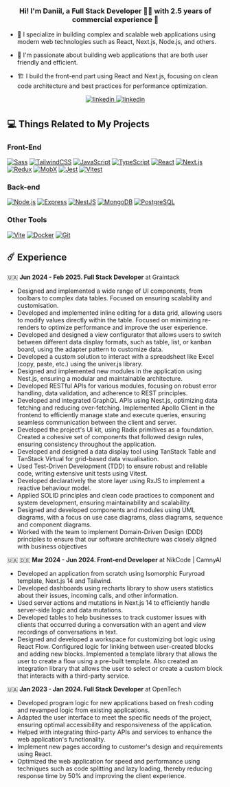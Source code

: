 ### <div align="center">Hi! I'm Daniil, a Full Stack Developer 👨‍💻 with 2.5 years of commercial experience 🚀</div>


- 🔭 I specialize in building complex and scalable web applications using modern web technologies such as React, Next.js, Node.js, and others.


- 🌱 I'm passionate about building web applications that are both user friendly and efficient.


- 🏗️ I build the front-end part using React and Next.js, focusing on clean code architecture and best practices for performance optimization.
<div align="center">
<a href="https://linkedin.com/in/daniil-metelia/" target="_blank">
<img src=https://img.shields.io/badge/linkedin-%231E77B5.svg?&style=for-the-badge&logo=linkedin&logoColor=white alt=linkedin style="margin-bottom: 5px;" />
</a> 
<a href="https://t.me/side_culture" target="_blank">
<img src=	https://img.shields.io/badge/Telegram-2CA5E0?style=for-the-badge&logo=telegram&logoColor=white alt=linkedin style="margin-bottom: 5px;" />
</a>  
</div>  

## 💻 Things Related to My Projects

### Front-End
[![Sass](https://img.shields.io/badge/SASS/SCSS-A%20CSS%20Preprocessor-%23EF5350?logo=sass&style=flat-square)](https://sass-lang.com/)
[![TailwindCSS](https://img.shields.io/badge/TailwindCSS-Instead%20of%20CSS-%23428BDD?logo=tailwindcss&style=flat-square)](https://tailwindcss.com/)
[![JavaScript](https://img.shields.io/badge/JavaScript-Like%20your%20Sister-%23FFD180?logo=javascript&style=flat-square)](https://developer.mozilla.org/docs/Web/JavaScript)
[![TypeScript](https://img.shields.io/badge/TypeScript-My%20Brother%20-%2384FFFF?logo=typescript&style=flat-square)](https://www.typescriptlang.org/)
[![React](https://img.shields.io/badge/React-Library%20for%20UI-%2361DAFB?logo=react&style=flat-square)](https://reactjs.org/)
[![Next.js](https://img.shields.io/badge/Next.js-I'm%20Stronger,%20I'm%20Smarter,%20I'm%20Better-%23000000?logo=next.js&style=flat-square)](https://nextjs.org/)
[![Redux](https://img.shields.io/badge/Redux/Redux%20Toolkit-Ugly%20Older%20Brother-%237840A6?logo=redux&style=flat-square)](https://redux.js.org/)
[![MobX](https://img.shields.io/badge/MobX-Big%20Mo-%23FFB74D?logo=mobx&style=flat-square)](https://mobx.js.org/)
[![Jest](https://img.shields.io/badge/Jest-For%20Tests-%23D50000?logo=jest&style=flat-square)](https://jestjs.io/)
[![Vitest](https://img.shields.io/badge/Vitest-Also%20for%20Tests%20with%20Vite-%23339933?logo=vitest&style=flat-square)](https://vitest.dev/)

### Back-end
[![Node.js](https://img.shields.io/badge/Node.js-For%20the%20Backend-%23339933?logo=node.js&style=flat-square)](https://nodejs.org/)
[![Express](https://img.shields.io/badge/Express-Father-%23F9FBE7?logo=express&style=flat-square)](https://expressjs.com/)
[![NestJS](https://img.shields.io/badge/NestJS-A%20Web%20Framework%20for%20Large%20Projects-%23EF5350?logo=nestjs&style=flat-square)](https://nestjs.com/)
[![MongoDB](https://img.shields.io/badge/MongoDB-NoSQL%20Document--Oriented%20Database-%2300E676?logo=mongodb&style=flat-square)](https://www.mongodb.com/)
[![PostgreSQL](https://img.shields.io/badge/PostgreSQL-Managed%20Databases-%2300A0D1?logo=postgresql&style=flat-square)](https://www.postgresql.org/)

### Other Tools
[![Vite](https://img.shields.io/badge/Vite-A%20Modern%20Front--end%20Development%20Tool-%2342A5F5?logo=vite&style=flat-square)](https://vitejs.dev/)
[![Docker](https://img.shields.io/badge/Docker-An%20Application%20Containerization%20Platform-%23536DFE?logo=docker&style=flat-square)](https://www.docker.com/)
[![Git](https://img.shields.io/badge/Git-Version%20Control%20System-%23999999?logo=git&style=flat-square)](https://aws.amazon.com/s3/)

## ☄️ Experience
🇺🇦 **Jun 2024 - Feb 2025. Full Stack Developer** at Graintack
- Designed and implemented a wide range of UI components, from toolbars to complex data tables. Focused on ensuring scalability and customisation.
- Developed and implemented inline editing for a data grid, allowing users to modify values directly within the table. Focused on minimizing re-renders to optimize performance and improve the user experience.
- Developed and designed a view configurator that allows users to switch between different data display formats, such as table, list, or kanban board, using the adapter pattern to customize data.
- Developed a custom solution to interact with a spreadsheet like Excel (copy, paste, etc.) using the univer.js library.
- Designed and implemented new modules in the application using Nest.js, ensuring a modular and maintainable architecture.
- Developed RESTful APIs for various modules, focusing on robust error handling, data validation, and adherence to REST principles.
- Developed and integrated GraphQL APIs using Nest.js, optimizing data fetching and reducing over-fetching. Implemented Apollo Client in the frontend to efficiently manage state and execute queries, ensuring seamless communication between the client and server.
- Developed the project's UI kit, using Radix primitives as a foundation. Created a cohesive set of components that followed design rules, ensuring consistency throughout the application.
- Developed and designed a data display tool using TanStack Table and TanStack Virtual for grid-based data visualisation.
- Used Test-Driven Development (TDD) to ensure robust and reliable code, writing extensive unit tests using Vitest.
- Developed declaratively the store layer using RxJS to implement a reactive behaviour model.
- Applied SOLID principles and clean code practices to component and system development, ensuring maintainability and scalability.
- Designed and developed components and modules using UML diagrams, with a focus on use case diagrams, class diagrams, sequence and component diagrams.
- Worked with the team to implement Domain-Driven Design (DDD) principles to ensure that our software architecture was closely aligned with business objectives

🇺🇦 🇩🇪 **Mar 2024 - Jun 2024. Front-end Developer** at NikCode | CamnyAI
- Developed an application from scratch using Isomorphic Furyroad template, Next.js 14 and Tailwind.
- Developed dashboards using recharts library to show users statistics about their issues, incoming calls, and other information.
- Used server actions and mutations in Next.js 14 to efficiently handle server-side logic and data mutations.
- Developed tables to help businesses to track customer issues with clients that occurred during a conversation with an agent and view recordings of conversations in text.
- Designed and developed a workspace for customizing bot logic using React Flow. Configured logic for linking between user-created blocks and adding new blocks. Implemented a template library that allows the user to create a flow using a pre-built template. Also created an integration library that allows the user to select or create a custom block that interacts with a third-party service.

🇺🇦 **Jan 2023 - Jan 2024. Full Stack Developer** at OpenTech
- Developed program logic for new applications based on fresh coding and revamped logic from existing applications.
- Adapted the user interface to meet the specific needs of the project, ensuring optimal accessibility and responsiveness of the application.
- Helped with integrating third-party APIs and services to enhance the web application's functionality.
- Implement new pages according to customer's design and requirements using React.
- Optimized the web application for speed and performance using techniques such as code splitting and lazy loading, thereby reducing response time by 50% and improving the client experience.
